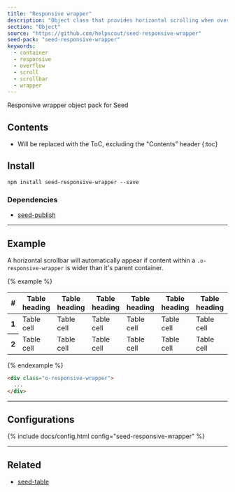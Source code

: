 ```yaml
---
title: "Responsive wrapper"
description: "Object class that provides horizontal scrolling when overflow occurs."
section: "Object"
source: "https://github.com/helpscout/seed-responsive-wrapper"
seed-pack: "seed-responsive-wrapper"
keywords:
  - container
  - responsive
  - overflow
  - scroll
  - scrollbar
  - wrapper
---
```


Responsive wrapper object pack for Seed

## Contents

* Will be replaced with the ToC, excluding the "Contents" header
{:toc}

## Install

```
npm install seed-responsive-wrapper --save
```



### Dependencies

* [seed-publish](/seed/packs/seed-publish)



---



## Example

A horizontal scrollbar will automatically appear if content within a `.o-responsive-wrapper` is wider than it's parent container.

{% example %}
<div class="o-responsive-wrapper">
  <table class="c-table">
    <thead>
      <tr>
        <th>#</th>
        <th>Table heading</th>
        <th>Table heading</th>
        <th>Table heading</th>
        <th>Table heading</th>
        <th>Table heading</th>
        <th>Table heading</th>
        <th>Table heading</th>
        <th>Table heading</th>
        <th>Table heading</th>
        <th>Table heading</th>
      </tr>
    </thead>
    <tbody>
      <tr>
        <th scope="row">1</th>
        <td>Table cell</td>
        <td>Table cell</td>
        <td>Table cell</td>
        <td>Table cell</td>
        <td>Table cell</td>
        <td>Table cell</td>
        <td>Table cell</td>
        <td>Table cell</td>
        <td>Table cell</td>
        <td>Table cell</td>
      </tr>
      <tr>
        <th scope="row">2</th>
        <td>Table cell</td>
        <td>Table cell</td>
        <td>Table cell</td>
        <td>Table cell</td>
        <td>Table cell</td>
        <td>Table cell</td>
        <td>Table cell</td>
        <td>Table cell</td>
        <td>Table cell</td>
        <td>Table cell</td>
      </tr>
    </tbody>
  </table>
</div>
{% endexample %}

```html
<div class="o-responsive-wrapper">
  ...
</div>
```



---



## Configurations

{% include docs/config.html config="seed-responsive-wrapper" %}



----



## Related

* [seed-table](/seed/packs/seed-table)
